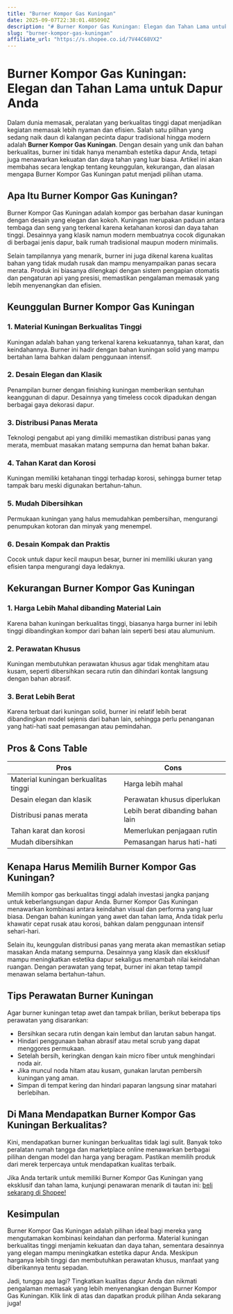 ```yaml
---
title: "Burner Kompor Gas Kuningan"
date: 2025-09-07T22:38:01.485090Z
description: "# Burner Kompor Gas Kuningan: Elegan dan Tahan Lama untuk Dapur Anda..."
slug: "burner-kompor-gas-kuningan"
affiliate_url: "https://s.shopee.co.id/7V44C68VX2"
---
```

# Burner Kompor Gas Kuningan: Elegan dan Tahan Lama untuk Dapur Anda

Dalam dunia memasak, peralatan yang berkualitas tinggi dapat menjadikan kegiatan memasak lebih nyaman dan efisien. Salah satu pilihan yang sedang naik daun di kalangan pecinta dapur tradisional hingga modern adalah **Burner Kompor Gas Kuningan**. Dengan desain yang unik dan bahan berkualitas, burner ini tidak hanya menambah estetika dapur Anda, tetapi juga menawarkan kekuatan dan daya tahan yang luar biasa. Artikel ini akan membahas secara lengkap tentang keunggulan, kekurangan, dan alasan mengapa Burner Kompor Gas Kuningan patut menjadi pilihan utama.

## Apa Itu Burner Kompor Gas Kuningan?

Burner Kompor Gas Kuningan adalah kompor gas berbahan dasar kuningan dengan desain yang elegan dan kokoh. Kuningan merupakan paduan antara tembaga dan seng yang terkenal karena ketahanan korosi dan daya tahan tinggi. Desainnya yang klasik namun modern membuatnya cocok digunakan di berbagai jenis dapur, baik rumah tradisional maupun modern minimalis.

Selain tampilannya yang menarik, burner ini juga dikenal karena kualitas bahan yang tidak mudah rusak dan mampu menyampaikan panas secara merata. Produk ini biasanya dilengkapi dengan sistem pengapian otomatis dan pengaturan api yang presisi, memastikan pengalaman memasak yang lebih menyenangkan dan efisien.

## Keunggulan Burner Kompor Gas Kuningan

### 1. Material Kuningan Berkualitas Tinggi
Kuningan adalah bahan yang terkenal karena kekuatannya, tahan karat, dan keindahannya. Burner ini hadir dengan bahan kuningan solid yang mampu bertahan lama bahkan dalam penggunaan intensif.

### 2. Desain Elegan dan Klasik
Penampilan burner dengan finishing kuningan memberikan sentuhan keanggunan di dapur. Desainnya yang timeless cocok dipadukan dengan berbagai gaya dekorasi dapur.

### 3. Distribusi Panas Merata
Teknologi pengabut api yang dimiliki memastikan distribusi panas yang merata, membuat masakan matang sempurna dan hemat bahan bakar.

### 4. Tahan Karat dan Korosi
Kuningan memiliki ketahanan tinggi terhadap korosi, sehingga burner tetap tampak baru meski digunakan bertahun-tahun.

### 5. Mudah Dibersihkan
Permukaan kuningan yang halus memudahkan pembersihan, mengurangi penumpukan kotoran dan minyak yang menempel.

### 6. Desain Kompak dan Praktis
Cocok untuk dapur kecil maupun besar, burner ini memiliki ukuran yang efisien tanpa mengurangi daya ledaknya.

## Kekurangan Burner Kompor Gas Kuningan

### 1. Harga Lebih Mahal dibanding Material Lain
Karena bahan kuningan berkualitas tinggi, biasanya harga burner ini lebih tinggi dibandingkan kompor dari bahan lain seperti besi atau alumunium.

### 2. Perawatan Khusus
Kuningan membutuhkan perawatan khusus agar tidak menghitam atau kusam, seperti dibersihkan secara rutin dan dihindari kontak langsung dengan bahan abrasif.

### 3. Berat Lebih Berat
Karena terbuat dari kuningan solid, burner ini relatif lebih berat dibandingkan model sejenis dari bahan lain, sehingga perlu penanganan yang hati-hati saat pemasangan atau pemindahan.

## Pros & Cons Table

| **Pros**                                 | **Cons**                              |
|------------------------------------------|--------------------------------------|
| Material kuningan berkualitas tinggi   | Harga lebih mahal                  |
| Desain elegan dan klasik               | Perawatan khusus diperlukan        |
| Distribusi panas merata                | Lebih berat dibanding bahan lain |
| Tahan karat dan korosi               | Memerlukan penjagaan rutin         |
| Mudah dibersihkan                     | Pemasangan harus hati-hati       |

## Kenapa Harus Memilih Burner Kompor Gas Kuningan?

Memilih kompor gas berkualitas tinggi adalah investasi jangka panjang untuk keberlangsungan dapur Anda. Burner Kompor Gas Kuningan menawarkan kombinasi antara keindahan visual dan performa yang luar biasa. Dengan bahan kuningan yang awet dan tahan lama, Anda tidak perlu khawatir cepat rusak atau korosi, bahkan dalam penggunaan intensif sehari-hari.

Selain itu, keunggulan distribusi panas yang merata akan memastikan setiap masakan Anda matang sempurna. Desainnya yang klasik dan eksklusif mampu meningkatkan estetika dapur sekaligus menambah nilai keindahan ruangan. Dengan perawatan yang tepat, burner ini akan tetap tampil menawan selama bertahun-tahun.

## Tips Perawatan Burner Kuningan

Agar burner kuningan tetap awet dan tampak brilian, berikut beberapa tips perawatan yang disarankan:

- Bersihkan secara rutin dengan kain lembut dan larutan sabun hangat.
- Hindari penggunaan bahan abrasif atau metal scrub yang dapat menggores permukaan.
- Setelah bersih, keringkan dengan kain micro fiber untuk menghindari noda air.
- Jika muncul noda hitam atau kusam, gunakan larutan pembersih kuningan yang aman.
- Simpan di tempat kering dan hindari paparan langsung sinar matahari berlebihan.

## Di Mana Mendapatkan Burner Kompor Gas Kuningan Berkualitas?

Kini, mendapatkan burner kuningan berkualitas tidak lagi sulit. Banyak toko peralatan rumah tangga dan marketplace online menawarkan berbagai pilihan dengan model dan harga yang beragam. Pastikan memilih produk dari merek terpercaya untuk mendapatkan kualitas terbaik.

Jika Anda tertarik untuk memiliki Burner Kompor Gas Kuningan yang eksklusif dan tahan lama, kunjungi penawaran menarik di tautan ini: [ beli sekarang di Shopee!](https://s.shopee.co.id/7V44C68VX2)

## Kesimpulan

Burner Kompor Gas Kuningan adalah pilihan ideal bagi mereka yang mengutamakan kombinasi keindahan dan performa. Material kuningan berkualitas tinggi menjamin kekuatan dan daya tahan, sementara desainnya yang elegan mampu meningkatkan estetika dapur Anda. Meskipun harganya lebih tinggi dan membutuhkan perawatan khusus, manfaat yang diberikannya tentu sepadan.

Jadi, tunggu apa lagi? Tingkatkan kualitas dapur Anda dan nikmati pengalaman memasak yang lebih menyenangkan dengan Burner Kompor Gas Kuningan. Klik link di atas dan dapatkan produk pilihan Anda sekarang juga!